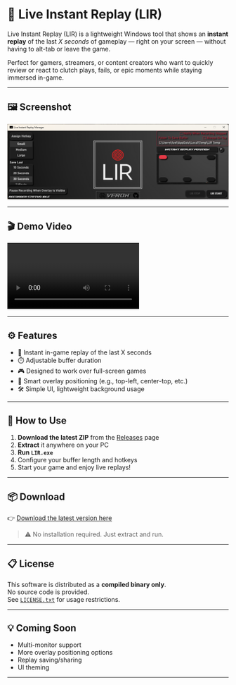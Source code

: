 # 🎥 Live Instant Replay (LIR)

Live Instant Replay (LIR) is a lightweight Windows tool that shows an **instant replay** of the last *X seconds* of gameplay — right on your screen — without having to alt-tab or leave the game.

Perfect for gamers, streamers, or content creators who want to quickly review or react to clutch plays, fails, or epic moments while staying immersed in-game.

---

## 🖼️ Screenshot

![Screenshot](./Demo/screenshot.png)

---

## 🎬 Demo Video

![Screenshot](./Demo/demoVideo.mp4)

---

## ⚙️ Features

- 🔁 Instant in-game replay of the last X seconds
- ⏱️ Adjustable buffer duration
- 🎮 Designed to work over full-screen games
- 🧠 Smart overlay positioning (e.g., top-left, center-top, etc.)
- 🛠️ Simple UI, lightweight background usage

---

## 🚀 How to Use

1. **Download the latest ZIP** from the [Releases](https://github.com/your-username/LIR/releases) page
2. **Extract** it anywhere on your PC
3. **Run `LIR.exe`**
4. Configure your buffer length and hotkeys
5. Start your game and enjoy live replays!

---

## 📦 Download

👉 [Download the latest version here](https://github.com/XVERON911/Live_Instant_Replay/releases/latest)

> ⚠️ No installation required. Just extract and run.

---

## 📋 License

This software is distributed as a **compiled binary only**.  
No source code is provided.  
See [`LICENSE.txt`](./LICENSE.txt) for usage restrictions.

---

## 💡 Coming Soon

- Multi-monitor support
- More overlay positioning options
- Replay saving/sharing
- UI theming

---

